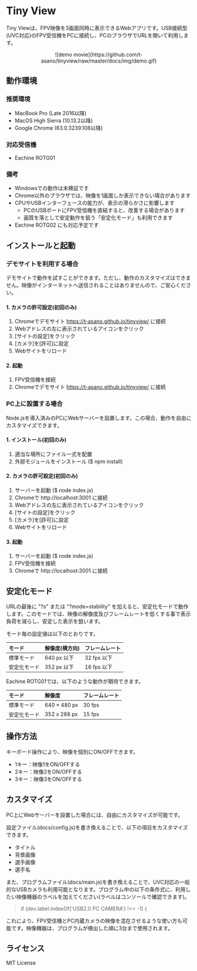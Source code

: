 # Tiny View

Tiny Viewは、FPV映像を3画面同時に表示できるWebアプリです。USB接続型(UVC対応)のFPV受信機をPCに接続し、PCのブラウザでURLを開いて利用します。

<center>
![demo movie](https://github.com/t-asano/tinyview/raw/master/docs/img/demo.gif)
</center>

## 動作環境

### 推奨環境

- MacBook Pro (Late 2016以降)
- MacOS High Sierra (10.13.2以降)
- Google Chrome (63.0.3239.108以降)

### 対応受信機

- Eachine ROTG01

### 備考

- Windowsでの動作は未検証です
- Chrome以外のブラウザでは、映像を1画面しか表示できない場合があります
- CPUやUSBインターフェースの能力が、表示の滑らかさに影響します
  - PCのUSBポートにFPV受信機を直結すると、改善する場合があります
  - 画質を落として安定動作を狙う「安定化モード」も利用できます
- Eachine ROTG02 にも対応予定です

## インストールと起動

### デモサイトを利用する場合

デモサイトで動作を試すことができます。ただし、動作のカスタマイズはできません。映像がインターネットへ送信されることはありませんので、ご安心ください。

#### 1. カメラの許可設定(初回のみ)

1. Chromeでデモサイト https://t-asano.github.io/tinyview/ に接続
2. Webアドレスの左に表示されているアイコンをクリック
3. [サイトの設定]をクリック
4. [カメラ]を[許可]に設定
5. Webサイトをリロード

#### 2. 起動

1. FPV受信機を接続
2. Chromeでデモサイト https://t-asano.github.io/tinyview/ に接続

### PC上に設置する場合

Node.jsを導入済みのPCにWebサーバーを設置します。この場合、動作を自由にカスタマイズできます。

#### 1. インストール(初回のみ)

1. 適当な場所にファイル一式を配置
2. 外部モジュールをインストール ($ npm install)

#### 2. カメラの許可設定(初回のみ)

1. サーバーを起動 ($ node index.js)
2. Chromeで http://localhost:3001 に接続
3. Webアドレスの左に表示されているアイコンをクリック
4. [サイトの設定]をクリック
5. [カメラ]を[許可]に設定
6. Webサイトをリロード

#### 3. 起動

1. サーバーを起動 ($ node index.js)
2. FPV受信機を接続
3. Chromeで http://localhost:3001 に接続

## 安定化モード

URLの最後に "?s" または "?mode=stability" を加えると、安定化モードで動作します。このモードでは、映像の解像度及びフレームレートを低くする事で表示負荷を減らし、安定した表示を狙います。

モード毎の設定値は以下のとおりです。

| モード | 解像度(横方向) | フレームレート |
|:--|:--|:--|
| 標準モード | 640 px 以下 | 32 fps 以下 |
| 安定化モード | 352 px 以下 | 16 fps 以下 |

Eachine ROTG01では、以下のような動作が期待できます。

| モード | 解像度 | フレームレート |
|:--|:--|:--|
| 標準モード | 640 × 480 px | 30 fps |
| 安定化モード | 352 x 288 px | 15 fps |

## 操作方法

キーボード操作により、映像を個別にON/OFFできます。

- 1キー：映像1をON/OFFする
- 2キー：映像2をON/OFFする
- 3キー：映像3をON/OFFする

## カスタマイズ

PC上にWebサーバーを設置した場合には、自由にカスタマイズが可能です。

設定ファイル(docs/config.js)を書き換えることで、以下の項目をカスタマイズできます。

- タイトル
- 背景画像
- 選手画像
- 選手名

また、プログラムファイル(docs/main.js)を書き換えることで、UVC対応の一般的なUSBカメラも利用可能となります。プログラム中の以下の条件式に、利用したい映像機器のラベルを加えてください(ラベルはコンソールで確認できます)。

> if (dev.label.indexOf('USB2.0 PC CAMERA') !== -1) {

これにより、FPV受信機とPC内蔵カメラの映像を混在させるような使い方も可能です。映像機器は、プログラムが検出した順に3台まで使用されます。

## ライセンス

MIT License